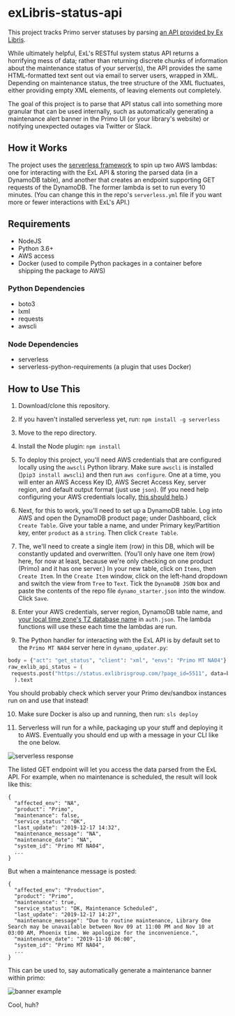 # exLibris-status-api
This project tracks Primo server statuses by parsing [an API provided by Ex Libris](https://knowledge.exlibrisgroup.com/Cross_Product/Knowledge_Articles/RESTful_API_for_Ex_Libris_system_status).

While ultimately helpful, ExL's RESTful system status API returns a horrifying mess of data; rather than returning discrete chunks of information about the maintenance status of your server(s), the API provides the same HTML-formatted text sent out via email to server users, wrapped in XML. Depending on maintenance status, the tree structure of the XML fluctuates, either providing empty XML elements, of leaving elements out completely.

The goal of this project is to parse that API status call into something more granular that can be used internally, such as automatically generating a maintenance alert banner in the Primo UI (or your library's website) or notifying unexpected outages via Twitter or Slack.
## How it Works
The project uses the [serverless framework](https://serverless.com/) to spin up two AWS lambdas: one for interacting with the ExL API & storing the parsed data (in a DynamoDB table), and another that creates an endpoint supporting GET requests of the DynamoDB. The former lambda is set to run every 10 minutes. (You can change this in the repo's `serverless.yml` file if you want more or fewer interactions with ExL's API.)
## Requirements
- NodeJS
- Python 3.6+
- AWS access
- Docker (used to compile Python packages in a container before shipping the package to AWS)
### Python Dependencies
- boto3
- lxml
- requests
- awscli
### Node Dependencies
- serverless
- serverless-python-requirements (a plugin that uses Docker)
## How to Use This
1. Download/clone this repository.

2. If you haven't installed serverless yet, run: `npm install -g serverless`

3. Move to the repo directory.

4. Install the Node plugin: `npm install`

5. To deploy this project, you'll need AWS credentials that are configured locally using the `awscli` Python library. Make sure `awscli` is installed ()`pip3 install awscli`) and then run `aws configure`. One at a time, you will enter an AWS Access Key ID, AWS Secret Access Key, server region, and default output format (just use `json`). (If you need help configuring your AWS credentials locally, [this should help](https://docs.aws.amazon.com/cli/latest/userguide/cli-chap-configure.html#cli-quick-configuration).)

6. Next, for this to work, you'll need to set up a DynamoDB table. Log into AWS and open the DynamoDB product page; under Dashboard, click `Create Table`. Give your table a name, and under Primary key/Partition key, enter `product` as a `string`. Then click `Create Table`.

7. The, we'll need to create a single item (row) in this DB, which will be constantly updated and overwritten. (You'll only have one item (row) here, for now at least, because we're only checking on one product (Primo) and it has one server.) In your new table, click on `Items`, then `Create Item`. In the `Create Item` window, click on the left-hand dropdown and switch the view from `Tree` to `Text`. Tick the `DynamoDB JSON` box and paste the contents of the repo file `dynamo_starter.json` into the window. Click `Save`.

8. Enter your AWS credentials, server region, DynamoDB table name, and [your local time zone's TZ database name](https://en.wikipedia.org/wiki/List_of_tz_database_time_zones) in `auth.json`. The lambda functions will use these each time the lambdas are run.

9. The Python handler for interacting with the ExL API is by default set to the `Primo MT NA04` server here in `dynamo_updater.py`:

 ```python
 body = {"act": "get_status", "client": "xml", "envs": "Primo MT NA04"}
 raw_exlib_api_status = (
  requests.post("https://status.exlibrisgroup.com/?page_id=5511", data=body)
   ).text
 ```
 You should probably check which server your Primo dev/sandbox instances run on and use that instead!

10. Make sure Docker is also up and running, then run: `sls deploy`

11. Serverless will run for a while, packaging up your stuff and deploying it to AWS. Eventually you should end up with a message in your CLI like the one below.  

 ![serverless response](https://raw.githubusercontent.com/scottythered/exlibris-status-api/master/img/cli.png)

The listed GET endpoint will let you access the data parsed from the ExL API. For example, when no maintenance is scheduled, the result will look like this:

```
{
  "affected_env": "NA",
  "product": "Primo",
  "maintenance": false,
  "service_status": "OK",
  "last_update": "2019-12-17 14:32",
  "maintenance_message": "NA",
  "maintenance_date": "NA",
  "system_id": "Primo MT NA04",
  ...
}
```

But when a maintenance message is posted:

```
{
  "affected_env": "Production",
  "product": "Primo",
  "maintenance": true,
  "service_status": "OK, Maintenance Scheduled",
  "last_update": "2019-12-17 14:27",
  "maintenance_message": "Due to routine maintenance, Library One Search may be unavailable between Nov 09 at 11:00 PM and Nov 10 at 03:00 AM, Phoenix time. We apologize for the inconvenience.",
  "maintenance_date": "2019-11-10 06:00",
  "system_id": "Primo MT NA04",
  ...
}
```

This can be used to, say automatically generate a maintenance banner within primo:

![banner example](https://raw.githubusercontent.com/scottythered/exlibris-status-api/master/img/banner.png)

Cool, huh?
